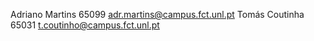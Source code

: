 Adriano Martins 65099 adr.martins@campus.fct.unl.pt
Tomás Coutinha 65031 t.coutinho@campus.fct.unl.pt
